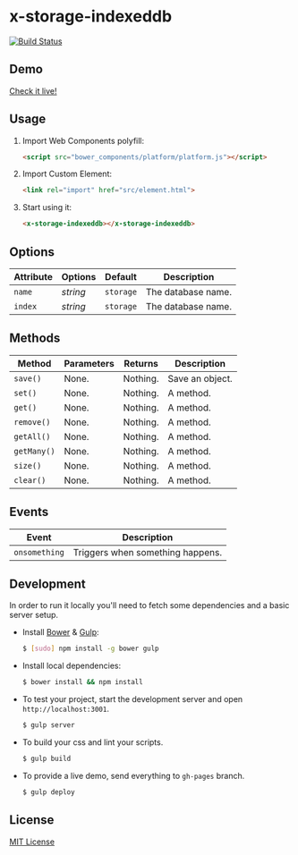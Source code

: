 # x-storage-indexeddb

[![Build Status](https://travis-ci.org/dotch/x-storage-indexeddb)](https://travis-ci.org/dotch/x-storage-indexeddb)

## Demo

[Check it live!](http://dotch.github.io/x-storage-indexeddb)

## Usage

1. Import Web Components polyfill:

    ```html
    <script src="bower_components/platform/platform.js"></script>
    ```

2. Import Custom Element:

    ```html
    <link rel="import" href="src/element.html">
    ```

3. Start using it:

    ```html
    <x-storage-indexeddb></x-storage-indexeddb>
    ```

## Options

Attribute     | Options     | Default      | Description
---           | ---         | ---          | ---
`name`        | *string*    | `storage`    | The database name.
`index`       | *string*    | `storage`    | The database name.

## Methods

Method        | Parameters   | Returns     | Description
---           | ---          | ---         | ---
`save()`      | None.        | Nothing.    | Save an object.
`set()`       | None.        | Nothing.    | A method.
`get()`       | None.        | Nothing.    | A method.
`remove()`    | None.        | Nothing.    | A method.
`getAll()`    | None.        | Nothing.    | A method.
`getMany()`   | None.        | Nothing.    | A method.
`size()`      | None.        | Nothing.    | A method.
`clear()`     | None.        | Nothing.    | A method.

## Events

Event         | Description
---           | ---
`onsomething` | Triggers when something happens.

## Development

In order to run it locally you'll need to fetch some dependencies and a basic server setup.

* Install [Bower](http://bower.io/) & [Gulp](http://gulpjs.com/):

    ```sh
    $ [sudo] npm install -g bower gulp
    ```

* Install local dependencies:

    ```sh
    $ bower install && npm install
    ```

* To test your project, start the development server and open `http://localhost:3001`.

    ```sh
    $ gulp server
    ```

* To build your css and lint your scripts.

    ```sh
    $ gulp build
    ```

* To provide a live demo, send everything to `gh-pages` branch.

    ```sh
    $ gulp deploy
    ```

## License

[MIT License](http://opensource.org/licenses/MIT)
